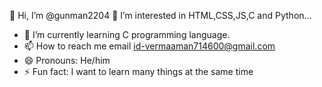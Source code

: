 👋 Hi, I’m @gunman2204
  👀 I’m interested in HTML,CSS,JS,C and Python...
- 🌱 I’m currently learning C programming language.
- 📫 How to reach me  email id-vermaaman714600@gmail.com
- 😄 Pronouns: He/him
- ⚡ Fun fact: I want to learn many things at the same time

<!---
gunman2204/gunman2204 is a ✨ special ✨ repository because its `README.md` (this file) appears on your GitHub profile.
You can click the Preview link to take a look at your changes.
--->
